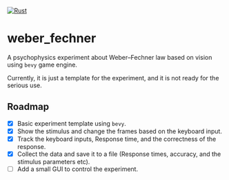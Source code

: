 [![Rust](https://github.com/altunenes/weber_fechner/actions/workflows/rust.yml/badge.svg)](https://github.com/altunenes/weber_fechner/actions/workflows/rust.yml)

# weber_fechner

A psychophysics experiment about Weber–Fechner law based on vision using `bevy` game engine.

Currently, it is just a template for the experiment, and it is not ready for the serious use.

## Roadmap

- [x] Basic experiment template using `bevy`.
- [x] Show the stimulus and change the frames based on the keyboard input.
- [x] Track the keyboard inputs, Response time, and the correctness of the response.
- [x] Collect the data and save it to a file (Response times, accuracy, and the stimulus parameters etc).
- [ ] Add a small GUI to control the experiment.
